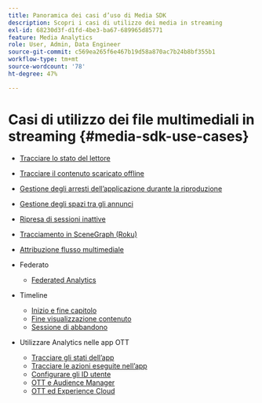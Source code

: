 ```yaml
---
title: Panoramica dei casi d’uso di Media SDK
description: Scopri i casi di utilizzo dei media in streaming
exl-id: 68230d3f-d1fd-4be3-ba67-689965d85771
feature: Media Analytics
role: User, Admin, Data Engineer
source-git-commit: c569ea265f6e467b19d58a870ac7b24b8bf355b1
workflow-type: tm+mt
source-wordcount: '78'
ht-degree: 47%

---
```


# Casi di utilizzo dei file multimediali in streaming {#media-sdk-use-cases}

* [Tracciare lo stato del lettore](/help/use-cases/player-state-tracking/player-state-overview.md)
* [Tracciare il contenuto scaricato offline](/help/use-cases/track-downloaded-content.md)
* [Gestione degli arresti dell’applicazione durante la riproduzione ](/help/use-cases/cookbook/app-interrupts.md)
* [Gestione degli spazi tra gli annunci](/help/use-cases/cookbook/fix-ad-play-ad.md)
* [Ripresa di sessioni inattive ](/help/use-cases/cookbook/resuming-inactive.md)
* [Tracciamento in SceneGraph (Roku) ](/help/use-cases/cookbook/sdk-track-scenegraph.md)
* [Attribuzione flusso multimediale](/help/use-cases/media-analytics-cookbook/media-dimensions.md)

* Federato
   * [Federated Analytics](/help/use-cases/federated-analytics.md)

* Timeline
   * [Inizio e fine capitolo](/help/use-cases/timelines/chapter-start-end.md)
   * [Fine visualizzazione contenuto](/help/use-cases/timelines/view-to-end-of-content.md)
   * [Sessione di abbandono](/help/use-cases/timelines/user-abandons-session.md)

* Utilizzare Analytics nelle app OTT
   * [Tracciare gli stati dell’app ](/help/use-cases/analytics-with-ott/track-app-states.md)
   * [Tracciare le azioni eseguite nell’app ](/help/use-cases/analytics-with-ott/track-app-actions.md)
   * [Configurare gli ID utente ](/help/use-cases/analytics-with-ott/set-user-ids.md)
   * [OTT e Audience Manager ](/help/use-cases/analytics-with-ott/ott-am.md)
   * [OTT ed Experience Cloud ](/help/use-cases/analytics-with-ott/ott-experience-cloud.md)
